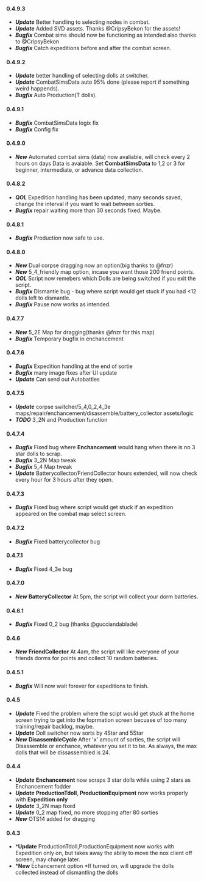 #### 0.4.9.3
* **_Update_** Better handling to selecting nodes in combat.
* **_Update_** Added SVD assets. Thanks @CripsyBekon for the assets! 
* **_Bugfix_** Combat sims should now be functioning as intended also thanks to @CripsyBekon
* **_Bugfix_** Catch expeditions before and after the combat screen.

#### 0.4.9.2
* **_Update_** better handling of selecting dolls at switcher.
* **_Update_** CombatSimsData auto 95% done (please report if something weird
happends).
* **_Bugfix_** Auto Production(T dolls).

#### 0.4.9.1
* **_Bugfix_** CombatSimsData logix fix
* **_Bugfix_** Config fix

#### 0.4.9.0
* **_New_** Automated combat sims (data) now avaliable, will check every 2 hours on days Data is avaiable. Set **CombatSimsData** to 1,2 or 3 for beginner, intermediate, or advance data collection.

#### 0.4.8.2
* **_QOL_** Expedition handling has been updated, many seconds saved, change the interval if you want to wait between sorties.
* **_Bugfix_** repair waiting more than 30 seconds fixed. Maybe.

#### 0.4.8.1
* **_Bugfix_** Production now safe to use.

#### 0.4.8.0
* **_New_** Dual corpse dragging now an option(big thanks to @fnzr)
* **_New_** 5_4_friendly map option, incase you want those 200 friend points.
* **_QOL_** Script now remebers which Dolls are being switched if you exit the script.
* **_Bugfix_** Dismantle bug - bug where script would get stuck if you had <12 dolls left to dismantle.
* **_Bugfix_** Pause now works as intended.

#### 0.4.7.7
* **_New_** 5_2E Map for dragging(thanks @fnzr for this map)
* **_Bugfix_** Temporary bugfix in enchancement

#### 0.4.7.6
* **_Bugfix_** Expedition handling at the end of sortie
* **_Bugfix_** many image fixes after UI update
* **_Update_** Can send out Autobattles 

#### 0.4.7.5
* **_Update_** corpse switcher/5_4,0_2,4_3e maps/repair/enchancement/disassemble/battery_collector assets/logic
* **_TODO_** 3_2N and Production function

#### 0.4.7.4
* **_Bugfix_** Fixed bug where **Enchancement** would hang when there is no 3 star dolls to scrap.
* **_Bugfix_** 3_2N Map tweak
* **_Bugfix_** 5_4 Map tweak
* **_Update_** Batterycollector/FriendCollector hours extended, will now check every hour for 3 hours after they open.

#### 0.4.7.3
* **_Bugfix_** Fixed bug where script would get stuck if an expedition appeared on the combat map select screen.

#### 0.4.7.2
* **_Bugfix_** Fixed batterycollector bug

#### 0.4.7.1
* **_Bugfix_** Fixed 4_3e bug

#### 0.4.7.0
* **_New_** **BatteryCollector**  At 5pm, the script will collect your dorm batteries.

#### 0.4.6.1
* **_Bugfix_** Fixed 0_2 bug (thanks @gucciandablade)

#### 0.4.6
* **_New_** **FriendCollector** At 4am, the script will like everyone of your friends dorms for points and collect 10 random batteries.

#### 0.4.5.1
* **_Bugfix_** Will now wait forever for expeditions to finish.

#### 0.4.5
* **_Update_** Fixed the problem where the scipt would get stuck at the home screen trying to get into the foprmation screen becuase of too many training/repair backlog, maybe.
* **_Update_** Doll switcher now sorts by 4Star and 5Star
* **_New_** **DisassembleCycle** After 'x' amount of sorties, the script will Disassemble or enchance, whatever you set it to be. As always, the max dolls that will be dissassembled is 24.

#### 0.4.4
* **_Update_** **Enchancement** now scraps 3 star dolls while using 2 stars as Enchancement fodder
* **_Update_** **ProductionTdoll**, **ProductionEquipment** now works properly with **Expedition only**
* **_Update_** 3_2N map fixed
* **_Update_** 0_2 map fixed, no more stopping after 80 sorties
* **_New_** OTS14 added for dragging

#### 0.4.3
* ***Update** ProductionTdoll,ProductionEquipment now works with Expedition only on, but takes away the abiliy to move the nox client off screen, may change later.
* ***New** Echancement option
 *If turned on, will upgrade the dolls collected instead of dismantling the dolls 
